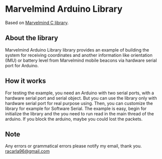# Marvelmind Arduino Library
Based on [Marvelmind C library](https://github.com/MarvelmindRobotics/marvelmind.c).
## About the library
Marvelmind Arduino Library library provides an example of building the system for receiving coordinates and another information like orientation (IMU) or battery level from Marvelmind mobile beacons via hardware serial port for Arduino.
## How it works
For testing the example, you need an Arduino with two serial ports, with a hardware serial port and serial object. But you can use the library only with hardware serial port for real purpose using. Then, you can customize the library for example for Software Serial.
The example is easy, begin for initialize the library and the you need to run read in the main thread of the arduino. If you block the arduino, maybe you could lost the packets.

## Note
Any errors or grammatical errors please notify my email, thank you. racarla96@gmail.com
